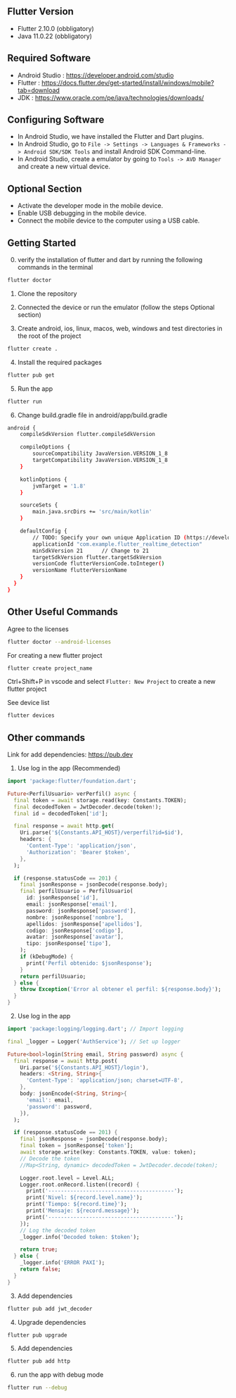 ## Flutter Version

- Flutter 2.10.0 (obbligatory)
- Java 11.0.22 (obbligatory)

## Required Software

- Android Studio : https://developer.android.com/studio
- Flutter : https://docs.flutter.dev/get-started/install/windows/mobile?tab=download
- JDK : https://www.oracle.com/pe/java/technologies/downloads/

## Configuring Software

- In Android Studio, we have installed the Flutter and Dart plugins.
- In Android Studio, go to `File -> Settings -> Languages & Frameworks -> Android SDK/SDK Tools` and install Android SDK Command-line.
- In Android Studio, create a emulator by going to `Tools -> AVD Manager` and create a new virtual device.

## Optional Section

- Activate the developer mode in the mobile device.
- Enable USB debugging in the mobile device.
- Connect the mobile device to the computer using a USB cable.

## Getting Started

0. verify the installation of flutter and dart by running the following commands in the terminal

```bash
flutter doctor
```

1. Clone the repository

2. Connected the device or run the emulator (follow the steps Optional section)

3. Create android, ios, linux, macos, web, windows and test directories in the root of the project

```bash
flutter create .
```

4. Install the required packages

```bash
flutter pub get
```
5. Run the app

```bash
flutter run
```

6. Change build.gradle file in android/app/build.gradle

```bash
android {
    compileSdkVersion flutter.compileSdkVersion

    compileOptions {
        sourceCompatibility JavaVersion.VERSION_1_8
        targetCompatibility JavaVersion.VERSION_1_8
    }

    kotlinOptions {
        jvmTarget = '1.8'
    }

    sourceSets {
        main.java.srcDirs += 'src/main/kotlin'
    }

    defaultConfig {
        // TODO: Specify your own unique Application ID (https://developer.android.com/studio/build/application-id.html).
        applicationId "com.example.flutter_realtime_detection"
        minSdkVersion 21      // Change to 21
        targetSdkVersion flutter.targetSdkVersion
        versionCode flutterVersionCode.toInteger()
        versionName flutterVersionName
    }
  }
}
```

## Other Useful Commands

Agree to the licenses

```bash
flutter doctor --android-licenses
```

For creating a new flutter project

```bash
flutter create project_name
```
Ctrl+Shift+P in vscode and select `Flutter: New Project` to create a new flutter project

See device list

```bash
flutter devices
```

## Other commands

Link for add dependencies: https://pub.dev

1. Use log in the app (Recommended)
```dart
import 'package:flutter/foundation.dart';

Future<PerfilUsuario> verPerfil() async {
  final token = await storage.read(key: Constants.TOKEN);
  final decodedToken = JwtDecoder.decode(token!);
  final id = decodedToken['id'];

  final response = await http.get(
    Uri.parse('${Constants.API_HOST}/verperfil?id=$id'),
    headers: {
      'Content-Type': 'application/json',
      'Authorization': 'Bearer $token',
    },
  );

  if (response.statusCode == 201) {
    final jsonResponse = jsonDecode(response.body);
    final perfilUsuario = PerfilUsuario(
      id: jsonResponse['id'],
      email: jsonResponse['email'],
      password: jsonResponse['password'],
      nombre: jsonResponse['nombre'],
      apellidos: jsonResponse['apellidos'],
      codigo: jsonResponse['codigo'],
      avatar: jsonResponse['avatar'],
      tipo: jsonResponse['tipo'],
    );
    if (kDebugMode) {
      print('Perfil obtenido: $jsonResponse');
    }
    return perfilUsuario;
  } else {
    throw Exception('Error al obtener el perfil: ${response.body}');
  }
}
```

2. Use log in the app
```dart
import 'package:logging/logging.dart'; // Import logging

final _logger = Logger('AuthService'); // Set up logger

Future<bool>login(String email, String password) async {
  final response = await http.post(
    Uri.parse('${Constants.API_HOST}/login'),
    headers: <String, String>{
      'Content-Type': 'application/json; charset=UTF-8',
    },
    body: jsonEncode(<String, String>{
      'email': email,
      'password': password,
    }),
  );

  if (response.statusCode == 201) {
    final jsonResponse = jsonDecode(response.body);
    final token = jsonResponse['token'];
    await storage.write(key: Constants.TOKEN, value: token);
    // Decode the token
    //Map<String, dynamic> decodedToken = JwtDecoder.decode(token);

    Logger.root.level = Level.ALL;
    Logger.root.onRecord.listen((record) {
      print('----------------------------------------');
      print('Nivel: ${record.level.name}');
      print('Tiempo: ${record.time}');
      print('Mensaje: ${record.message}');
      print('----------------------------------------');
    });
    // Log the decoded token
    _logger.info('Decoded token: $token');

    return true;
  } else {
    _logger.info('ERROR PAXI');
    return false;
  }
}
```

3. Add dependencies
```bash
flutter pub add jwt_decoder
```

4. Upgrade dependencies
```bash
flutter pub upgrade
```

5. Add dependencies
```bash
flutter pub add http
```

6. run the app with debug mode
```bash
flutter run --debug
```

